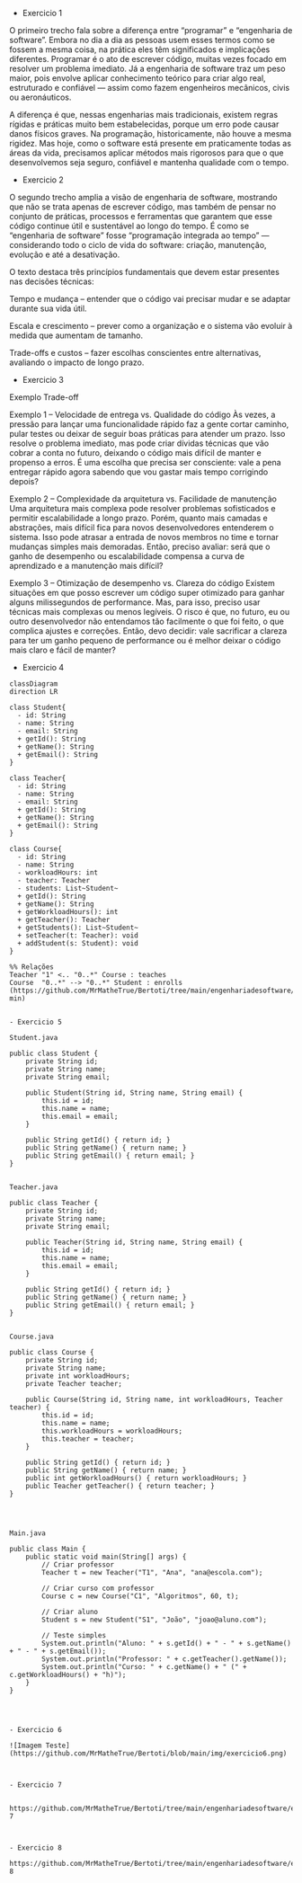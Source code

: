 - Exercicio 1

O primeiro trecho fala sobre a diferença entre “programar” e “engenharia de software”. Embora no dia a dia as pessoas usem esses termos como se fossem a mesma coisa, na prática eles têm significados e implicações diferentes. Programar é o ato de escrever código, muitas vezes focado em resolver um problema imediato. Já a engenharia de software traz um peso maior, pois envolve aplicar conhecimento teórico para criar algo real, estruturado e confiável — assim como fazem engenheiros mecânicos, civis ou aeronáuticos.

A diferença é que, nessas engenharias mais tradicionais, existem regras rígidas e práticas muito bem estabelecidas, porque um erro pode causar danos físicos graves. Na programação, historicamente, não houve a mesma rigidez. Mas hoje, como o software está presente em praticamente todas as áreas da vida, precisamos aplicar métodos mais rigorosos para que o que desenvolvemos seja seguro, confiável e mantenha qualidade com o tempo.

- Exercicio 2

O segundo trecho amplia a visão de engenharia de software, mostrando que não se trata apenas de escrever código, mas também de pensar no conjunto de práticas, processos e ferramentas que garantem que esse código continue útil e sustentável ao longo do tempo. É como se “engenharia de software” fosse “programação integrada ao tempo” — considerando todo o ciclo de vida do software: criação, manutenção, evolução e até a desativação.

O texto destaca três princípios fundamentais que devem estar presentes nas decisões técnicas:

Tempo e mudança – entender que o código vai precisar mudar e se adaptar durante sua vida útil.

Escala e crescimento – prever como a organização e o sistema vão evoluir à medida que aumentam de tamanho.


Trade-offs e custos – fazer escolhas conscientes entre alternativas, avaliando o impacto de longo prazo.

- Exercicio 3

Exemplo Trade-off

Exemplo 1 – Velocidade de entrega vs. Qualidade do código
Às vezes, a pressão para lançar uma funcionalidade rápido faz a gente cortar caminho, pular testes ou deixar de seguir boas práticas para atender um prazo. Isso resolve o problema imediato, mas pode criar dívidas técnicas que vão cobrar a conta no futuro, deixando o código mais difícil de manter e propenso a erros. É uma escolha que precisa ser consciente: vale a pena entregar rápido agora sabendo que vou gastar mais tempo corrigindo depois?

Exemplo 2 – Complexidade da arquitetura vs. Facilidade de manutenção
Uma arquitetura mais complexa pode resolver problemas sofisticados e permitir escalabilidade a longo prazo. Porém, quanto mais camadas e abstrações, mais difícil fica para novos desenvolvedores entenderem o sistema. Isso pode atrasar a entrada de novos membros no time e tornar mudanças simples mais demoradas. Então, preciso avaliar: será que o ganho de desempenho ou escalabilidade compensa a curva de aprendizado e a manutenção mais difícil?

Exemplo 3 – Otimização de desempenho vs. Clareza do código
Existem situações em que posso escrever um código super otimizado para ganhar alguns milissegundos de performance. Mas, para isso, preciso usar técnicas mais complexas ou menos legíveis. O risco é que, no futuro, eu ou outro desenvolvedor não entendamos tão facilmente o que foi feito, o que complica ajustes e correções. Então, devo decidir: vale sacrificar a clareza para ter um ganho pequeno de performance ou é melhor deixar o código mais claro e fácil de manter?

- Exercicio 4
```mermaid
classDiagram
direction LR

class Student{
  - id: String
  - name: String
  - email: String
  + getId(): String
  + getName(): String
  + getEmail(): String
}

class Teacher{
  - id: String
  - name: String
  - email: String
  + getId(): String
  + getName(): String
  + getEmail(): String
}

class Course{
  - id: String
  - name: String
  - workloadHours: int
  - teacher: Teacher
  - students: List~Student~
  + getId(): String
  + getName(): String
  + getWorkloadHours(): int
  + getTeacher(): Teacher
  + getStudents(): List~Student~
  + setTeacher(t: Teacher): void
  + addStudent(s: Student): void
}

%% Relações
Teacher "1" <.. "0..*" Course : teaches
Course  "0..*" --> "0..*" Student : enrolls
(https://github.com/MrMatheTrue/Bertoti/tree/main/engenhariadesoftware/exercicio%204/school-min)


- Exercicio 5

Student.java

public class Student {
    private String id;
    private String name;
    private String email;

    public Student(String id, String name, String email) {
        this.id = id;
        this.name = name;
        this.email = email;
    }

    public String getId() { return id; }
    public String getName() { return name; }
    public String getEmail() { return email; }
}


Teacher.java

public class Teacher {
    private String id;
    private String name;
    private String email;

    public Teacher(String id, String name, String email) {
        this.id = id;
        this.name = name;
        this.email = email;
    }

    public String getId() { return id; }
    public String getName() { return name; }
    public String getEmail() { return email; }
}


Course.java

public class Course {
    private String id;
    private String name;
    private int workloadHours;
    private Teacher teacher;

    public Course(String id, String name, int workloadHours, Teacher teacher) {
        this.id = id;
        this.name = name;
        this.workloadHours = workloadHours;
        this.teacher = teacher;
    }

    public String getId() { return id; }
    public String getName() { return name; }
    public int getWorkloadHours() { return workloadHours; }
    public Teacher getTeacher() { return teacher; }
}




Main.java

public class Main {
    public static void main(String[] args) {
        // Criar professor
        Teacher t = new Teacher("T1", "Ana", "ana@escola.com");

        // Criar curso com professor
        Course c = new Course("C1", "Algoritmos", 60, t);

        // Criar aluno
        Student s = new Student("S1", "João", "joao@aluno.com");

        // Teste simples
        System.out.println("Aluno: " + s.getId() + " - " + s.getName() + " - " + s.getEmail());
        System.out.println("Professor: " + c.getTeacher().getName());
        System.out.println("Curso: " + c.getName() + " (" + c.getWorkloadHours() + "h)");
    }
}




- Exercicio 6

![Imagem Teste](https://github.com/MrMatheTrue/Bertoti/blob/main/img/exercicio6.png)



- Exercicio 7

  https://github.com/MrMatheTrue/Bertoti/tree/main/engenhariadesoftware/exercicio-7



- Exercicio 8

https://github.com/MrMatheTrue/Bertoti/tree/main/engenhariadesoftware/exercicio-8





